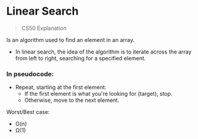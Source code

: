 # Linear Search

> CS50 Explanation

Is an algorithm used to find an element in an array.

* In linear search, the idea of the algorithm is to iterate across
the array from left to right, searching for a specified element.

### In pseudocode:
* Repeat, starting at the first element:
  * If the first element is what you're looking for (target), stop.
  * Otherwise, move to the next element.

Worst/Best case:

* O(n)
* &#937;(1)
